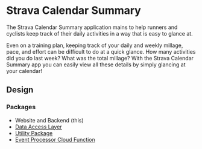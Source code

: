 # Strava Calendar Summary

The Strava Calendar Summary application mains to help runners and cyclists keep track of their daily activities in a way that is easy to glance at. 

Even on a training plan, keeping track of your daily and weekly millage, pace, and effort can be difficult to do at a quick glance. How many activities did you do last week? What was the total millage? With the Strava Calendar Summary app you can easily view all these details by simply glancing at your calendar!


## Design

### Packages
* Website and Backend (this)
* [Data Access Layer](https://github.com/SebTota/StravaCalendarSummaryDataAccessLayer)
* [Utility Package](https://github.com/SebTota/StravaCalendarSummaryUtils)
* [Event Processor Cloud Function](https://github.com/SebTota/StravaCalendarSummaryEventProcessor)
